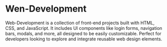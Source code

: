 # Wen-Development
Web-Development is a collection of front-end projects built with HTML, CSS, and JavaScript. It includes UI components like login forms, navigation bars, modals, and more, all designed to be easily customizable. Perfect for developers looking to explore and integrate reusable web design elements.
